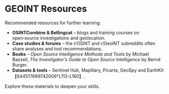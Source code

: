 # GEOINT Resources

Recommended resources for further learning:

- **OSINTCombine & Bellingcat** – blogs and training courses on open‑source investigations and geolocation.  
- **Case studies & forums** – the r/OSINT and r/GeoINT subreddits often share analyses and tool recommendations.  
- **Books** – *Open Source Intelligence Methods and Tools* by Michael Bazzell, *The Investigator’s Guide to Open Source Intelligence* by Bernd Burger.  
- **Datasets & tools** – Sentinel Hub, Mapillary, Picarta, GeoSpy and EarthKit【644517669742006†L113-L160】.  

Explore these materials to deepen your skills.

